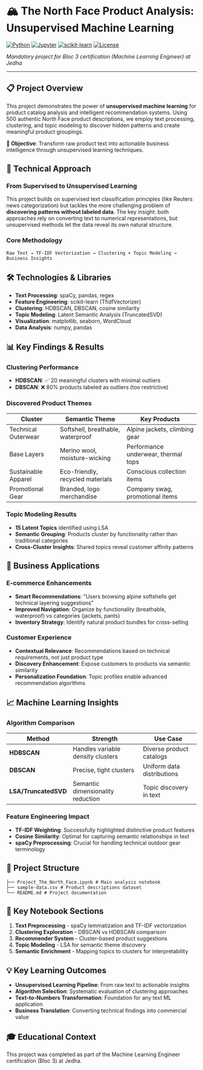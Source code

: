 # 🏔️ The North Face Product Analysis: Unsupervised Machine Learning

[![Python](https://img.shields.io/badge/Python-3.8+-blue.svg)](https://www.python.org/downloads/)
[![Jupyter](https://img.shields.io/badge/Jupyter-Notebook-orange.svg)](https://jupyter.org/)
[![scikit-learn](https://img.shields.io/badge/scikit--learn-1.0+-green.svg)](https://scikit-learn.org/)
[![License](https://img.shields.io/badge/License-MIT-yellow.svg)](https://opensource.org/licenses/MIT)

*Mandatory project for Bloc 3 certification (Machine Learning Engineer) at Jedha*

---

## 📋 Project Overview

This project demonstrates the power of **unsupervised machine learning** for product catalog analysis and intelligent recommendation systems. Using 500 authentic North Face product descriptions, we employ text processing, clustering, and topic modeling to discover hidden patterns and create meaningful product groupings.

**🎯 Objective**: Transform raw product text into actionable business intelligence through unsupervised learning techniques.

## 🔬 Technical Approach

### **From Supervised to Unsupervised Learning**
This project builds on supervised text classification principles (like Reuters news categorization) but tackles the more challenging problem of **discovering patterns without labeled data**. The key insight: both approaches rely on converting text to numerical representations, but unsupervised methods let the data reveal its own natural structure.

### **Core Methodology**

    Raw Text → TF-IDF Vectorization → Clustering + Topic Modeling → Business Insights


## 🛠️ Technologies & Libraries

- **Text Processing**: spaCy, pandas, regex
- **Feature Engineering**: scikit-learn (TfidfVectorizer)
- **Clustering**: HDBSCAN, DBSCAN, cosine similarity
- **Topic Modeling**: Latent Semantic Analysis (TruncatedSVD)
- **Visualization**: matplotlib, seaborn, WordCloud
- **Data Analysis**: numpy, pandas

## 📊 Key Findings & Results

### **Clustering Performance**
- **HDBSCAN**: ✅ 20 meaningful clusters with minimal outliers
- **DBSCAN**: ❌ 80% products labeled as outliers (too restrictive)

### **Discovered Product Themes**
| Cluster | Semantic Theme | Key Products |
|---------|---------------|--------------|
| Technical Outerwear | Softshell, breathable, waterproof | Alpine jackets, climbing gear |
| Base Layers | Merino wool, moisture-wicking | Performance underwear, thermal tops |
| Sustainable Apparel | Eco-friendly, recycled materials | Conscious collection items |
| Promotional Gear | Branded, logo merchandise | Company swag, promotional items |

### **Topic Modeling Results**
- **15 Latent Topics** identified using LSA
- **Semantic Grouping**: Products cluster by functionality rather than traditional categories
- **Cross-Cluster Insights**: Shared topics reveal customer affinity patterns

## 🎯 Business Applications

### **E-commerce Enhancements**
- **Smart Recommendations**: "Users browsing alpine softshells get technical layering suggestions"
- **Improved Navigation**: Organize by functionality (breathable, waterproof) vs categories (jackets, pants)
- **Inventory Strategy**: Identify natural product bundles for cross-selling

### **Customer Experience**
- **Contextual Relevance**: Recommendations based on technical requirements, not just product type
- **Discovery Enhancement**: Expose customers to products via semantic similarity
- **Personalization Foundation**: Topic profiles enable advanced recommendation algorithms

## 📈 Machine Learning Insights

### **Algorithm Comparison**
| Method | Strength | Use Case |
|--------|----------|----------|
| **HDBSCAN** | Handles variable density clusters | Diverse product catalogs |
| **DBSCAN** | Precise, tight clusters | Uniform data distributions |
| **LSA/TruncatedSVD** | Semantic dimensionality reduction | Topic discovery in text |

### **Feature Engineering Impact**
- **TF-IDF Weighting**: Successfully highlighted distinctive product features
- **Cosine Similarity**: Optimal for capturing semantic relationships in text
- **spaCy Preprocessing**: Crucial for handling technical outdoor gear terminology

## 📁 Project Structure

    ├── Project_The_North_Face.ipynb # Main analysis notebook
    ├── sample-data.csv # Product descriptions dataset
    └── README.md # Project documentation


## 🚀 Key Notebook Sections

1. **Text Preprocessing** - spaCy lemmatization and TF-IDF vectorization
2. **Clustering Exploration** - DBSCAN vs HDBSCAN comparison
3. **Recommender System** - Cluster-based product suggestions
4. **Topic Modeling** - LSA for semantic theme discovery
5. **Semantic Enrichment** - Mapping topics to clusters for interpretability

## 💡 Key Learning Outcomes

- **Unsupervised Learning Pipeline**: From raw text to actionable insights
- **Algorithm Selection**: Systematic evaluation of clustering approaches
- **Text-to-Numbers Transformation**: Foundation for any text ML application
- **Business Translation**: Converting technical findings into commercial value



## 🎓 Educational Context

This project was completed as part of the Machine Learning Engineer certification (Bloc 3) at Jedha. 

